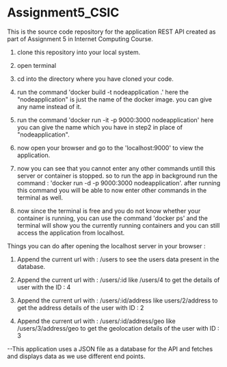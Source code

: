 # Assignment5_CSIC
This is the source code repository for the application REST API created as part of Assignment 5 in Internet Computing Course. 

1) clone this repository into your local system.

2) open terminal

3) cd into the directory where you have cloned your code.

4) run the command 'docker build -t nodeapplication .' here the "nodeapplication" is just the name of the docker image. you can give any name instead of it.

5) run the command 'docker run -it -p 9000:3000 nodeapplication' here you can give the name which you have in step2 in place of "nodeapplication".

6) now open your browser and go to the 'localhost:9000' to view the application.

7) now you can see that you cannot enter any other commands untill this server or container is stopped. so to run the app in background run the command : 'docker run -d -p 9000:3000 nodeapplication'. after running this command you will be able to now enter other commands in the terminal as well.

8) now since the terminal is free and you do not know whether your container is running, you can use the command 'docker ps' and the terminal will show you the currently running containers and you can still access the application from localhost.


Things you can do after opening the localhost server in your browser : 

1) Append the current url with : /users to see the users data present in the database.

2) Append the current url with : /users/:id like /users/4 to get the details of user with the ID : 4

3) Append the current url with : /users/:id/address like users/2/address to get the address details of the user with ID : 2

4) Append the current url with : /users/:id/address/geo like /users/3/address/geo to get the geolocation details of the user with ID : 3

--This application uses a JSON file as a database for the API and fetches and displays data as we use different end points.
